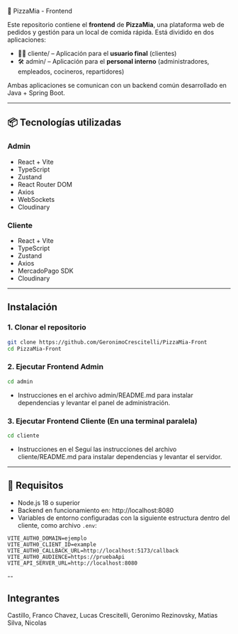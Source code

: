 🍔 PizzaMia - Frontend

Este repositorio contiene el **frontend** de **PizzaMia**, una plataforma web de pedidos y gestión para un local de comida rápida. Está dividido en dos aplicaciones:

- 🧑‍💻 cliente/ – Aplicación para el **usuario final** (clientes)
- 🛠️ admin/ – Aplicación para el **personal interno** (administradores, empleados, cocineros, repartidores)

Ambas aplicaciones se comunican con un backend común desarrollado en Java + Spring Boot.

---
## 📦 Tecnologías utilizadas

### Admin

- React + Vite
- TypeScript
- Zustand
- React Router DOM
- Axios
- WebSockets
- Cloudinary

### Cliente

- React + Vite
- TypeScript
- Zustand
- Axios
- MercadoPago SDK
- Cloudinary

---

## Instalación

###  1. Clonar el repositorio

```bash
git clone https://github.com/GeronimoCrescitelli/PizzaMia-Front
cd PizzaMia-Front
```

### 2. Ejecutar Frontend Admin

```bash
cd admin
```

- Instrucciones en el archivo admin/README.md para instalar dependencias y levantar el panel de administración.

### 3. Ejecutar Frontend Cliente (En una terminal paralela)

```bash
cd cliente
```

- Instrucciones en el Seguí las instrucciones del archivo cliente/README.md para instalar dependencias y levantar el servidor.

---

## 📌 Requisitos

- Node.js 18 o superior
- Backend en funcionamiento en: http://localhost:8080
- Variables de entorno configuradas con la siguiente estructura dentro del cliente, como archivo `.env`: 

```
VITE_AUTH0_DOMAIN=ejemplo
VITE_AUTH0_CLIENT_ID=example
VITE_AUTH0_CALLBACK_URL=http://localhost:5173/callback
VITE_AUTH0_AUDIENCE=https://pruebaApi
VITE_API_SERVER_URL=http://localhost:8080
```
--

## Integrantes
Castillo, Franco
Chavez, Lucas
Crescitelli, Geronimo
Rezinovsky, Matias
Silva, Nicolas
